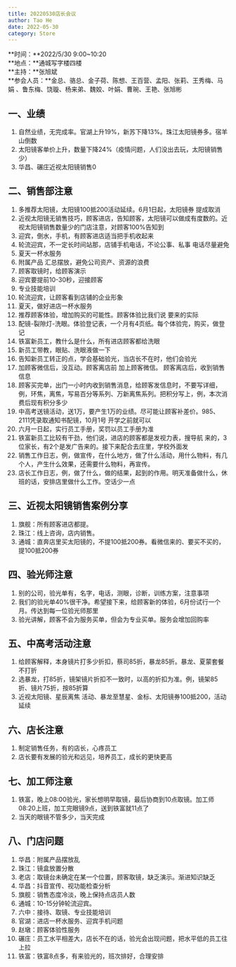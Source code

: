 ```yaml
---
title: 20220530店长会议
author: Tao He
date: 2022-05-30
category: Store
---
```




**时间：**2022/5/30 9:00~10:20  
**地点：**通城写字楼四楼  
**主持：**张旭斌  
**参会人员：**金总、骆总、金子荷、陈想、王百营、孟阳、张莉、王秀梅、马娟 、鲁东梅、饶璇、杨来弟、魏姣、叶娟、曹琬、王艳、张旭彬  



## 一、业绩

1. 自然业绩，无完成率。官湖上升19%，新苏下降13%。珠江太阳镜券多。宿羊山倒数
2. 太阳镜客单价上升，数量下降24%（疫情问题，人们没出去玩，太阳镜销售少）
3. 华昌、碾庄近视太阳镜销售0

## 二、销售部注意

1. 多推荐太阳镜，太阳镜100抵200活动延续。6月1日起，太阳镜券 提成取消
2. 近视太阳镜无销售技巧，顾客进店，告知顾客，太阳镜可以做成有度数的。近视太阳镜销售数量少的门店注意，对顾客100%告知到
3. 迎宾，倒水，手机，有顾客进店适当把手机收起来
4. 轮流迎宾，不一定长时间站那，店铺手机电话，不论公事、私事 电话尽量避免
5. 夏天一杯水服务
6. 附属产品 汇总摆放，避免公司资产、资源的浪费
2. 顾客取镜时，给顾客演示
3. 迎宾要提前10-30秒，迎接顾客
4. 专业技能培训
5. 轮流迎宾，让顾客看到店铺的企业形象
6. 夏天，做好进店一杯水服务
7. 推荐顾客体验，增加购买的可能性。顾客体验比我们说 要来的实际
8. 配镜-裂隙灯-洗眼。体验登记表，一个月有4页纸。每个体验完，购买，做登记
9. 铁富新员工，教什么是什么，所有进店顾客都给洗眼
10. 新员工带教，眼贴、洗眼液做一下
11. 告知新员工转正的点，学会基础验光，当店长不在时，他们会验光
12. 加顾客微信后，没互动。顾客离店前 加上顾客微信。 顾客离店后，收到销售信息
13. 顾客买完单，出门一小时内收到销售消息，给顾客发信息时，不要写详细，例，环焦，离焦，写易百分等系列、万新离焦系列。把积分写上，例，本次消费后现有积分多少
14. 中高考送镜活动，送1万，要产生1万的业绩。尽可能让顾客补差价。985、2111凭录取通知书配镜，10月1号 开学之前就可以
15. 六月一日起，实行员工手册，奖罚以员工手册为准
16. 铁富新员工比较有干劲，他们说，进店的顾客都是发视力表，搜导航 来的，3位家长，有2个是发广告来的。接下来配合去庄里，学校外面发
17. 销售工作日志，例，做宣传，在什么地方，做了什么活动，用什么物料，有几个人，产生什么效果，还需要什么物料，再宣传。
18. 店长工作日志，例，做了什么，做的结果，起到的作用。明天准备做什么，休班的话，安排店里做什么工作。空话少一点




## 三、近视太阳镜销售案例分享

1. 旗舰：所有顾客进店都提。
2. 珠江：线上咨询，店内销售。
3. 通城：直奔店里买太阳镜的，不提100抵200券。看微信来的、要买不买的，提100抵200券

## 四、验光师注意

1. 别的公司，验光单有，名字，电话，测眼，诊断，训练方案，注意事项
2. 我们的验光单40%很干净。希望接下来，给顾客新的体验，6月份试行一个月。传达到每一位验光师那里
3. 验光讲解，顾客不会为服务买单，但会为专业买单。服务会增加回购率

## 五、中高考活动注意

1. 给顾客解释，本身镜片打多少折扣，蔡司85折，暴龙85折。暴龙、夏蒙套餐不打折
2. 选暴龙，打85折，镜架镜片折扣不一致时，以高的折扣为准。例，镜架85折、镜片75折，按85折算
3. 近视太阳镜、星辰离焦 活动、暴龙至慧星、金标、太阳镜券100抵200，活动延续

## 六、店长注意

1. 制定销售任务，有的店长，心疼员工
2. 店长要有发展的验光和远见，培养员工，成长的更快更高


## 七、加工师注意
1. 铁富，晚上08:00验光，家长想明早取镜，最后协商到10点取镜。加工师 08:20上班，加工完眼镜9点，送到铁富就11点了
2. 当天的眼镜不管多少，当天完成



## 八、门店问题

1. 华昌：附属产品摆放乱
2. 珠江：镜盒放置分散
3. 老店：取镜台未确定在某一个位置，顾客取镜，缺乏演示。渐进知识缺乏
4. 华昌：抖音宣传、视功能检查分析
5. 旗舰：销售态度冷淡，晚上保持点店员人数
6. 通城：10-15分钟轮流迎宾。
7. 六中：接待、取镜、专业技能培训
8. 官湖：进店一杯水服务、迎宾手机问题
9. 赵墩：顾客体验性服务
10. 碾庄：员工水平相差大，店长不在的话，验光会出现问题，把水平低的员工往上拉
11. 铁富：铁富8点多，有来验光的，班次排好，合理安排




